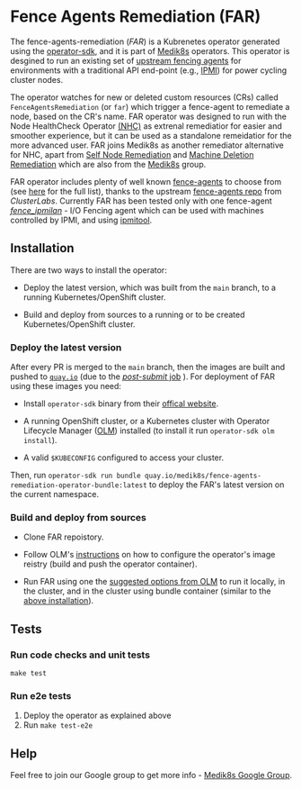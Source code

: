 # Fence Agents Remediation (FAR)

The fence-agents-remediation (*FAR*) is a Kubrenetes operator generated using the [operator-sdk](https://github.com/operator-framework/operator-sdk), and it is part of [Medik8s](https://github.com/medik8s) operators. This operator is desgined to run an existing set of [upstream fencing agents](https://github.com/ClusterLabs/fence-agents) for environments with a traditional API end-point (e.g., [IPMI](https://en.wikipedia.org/wiki/Intelligent_Platform_Management_Interface)) for power cycling cluster nodes.

The operator watches for new or deleted custom resources (CRs) called `FenceAgentsRemediation` (or `far`) which trigger a fence-agent to remediate a node, based on the CR's name.
FAR operator was designed to run with the Node HealthCheck Operator [(NHC)](https://github.com/medik8s/node-healthcheck-operator) as extrenal remediatior for easier and smoother experience, but it can be used as a standalone remeidatior for the more advanced user.
FAR joins Medik8s as another remediator alternative for NHC, apart from [Self Node Remediation](https://github.com/medik8s/self-node-remediation) and [Machine Deletion Remediation](https://github.com/medik8s/machine-deletion-remediation) which are also from the [Medik8s](https://www.medik8s.io/) group.

FAR operator includes plenty of well known [fence-agents](https://github.com/medik8s/fence-agents-remediation/blob/main/Dockerfile#L31) to choose from (see [here](https://github.com/ClusterLabs/fence-agents/tree/main/agents) for the full list), thanks to the upstream [fence-agents repo](https://github.com/ClusterLabs/fence-agents) from *ClusterLabs*.
Currently FAR has been tested only with one fence-agent [*fence_ipmilan*](https://www.mankier.com/8/fence_ipmilan) - I/O Fencing agent which can be used with machines controlled by IPMI, and using [ipmitool](<http://ipmitool.sf.net/>).

## Installation

There are two ways to install the operator:

* Deploy the latest version, which was built from the `main` branch, to a running Kubernetes/OpenShift cluster.
<!-- TODO: - Deploy the last release version from OperatorHub to a running Kubernetes cluster. -->
* Build and deploy from sources to a running or to be created Kubernetes/OpenShift cluster.

### Deploy the latest version

After every PR is merged to the `main` branch, then the images are built and pushed to [`quay.io`](quay.io/medik8s/fence-agents-remediation-operator-bundle) (due to the [*post-submit* job](https://github.com/medik8s/fence-agents-remediation/blob/main/.github/workflows/post-submit.yaml) ).
For deployment of FAR using these images you need:

* Install `operator-sdk` binary from their [offical website](https://sdk.operatorframework.io/docs/installation/#install-from-github-release).

* A running OpenShift cluster, or a Kubernetes cluster with Operator Lifecycle Manager ([OLM](https://olm.operatorframework.io/docs/)) installed (to install it run `operator-sdk olm install`).

* A valid `$KUBECONFIG` configured to access your cluster.
<!-- TODO: ATM it can't be installed on the default namespace -->
Then, run `operator-sdk run bundle quay.io/medik8s/fence-agents-remediation-operator-bundle:latest` to deploy the FAR's latest version on the current namespace.

### Build and deploy from sources

* Clone FAR repoistory.

* Follow OLM's [instructions](https://sdk.operatorframework.io/docs/building-operators/golang/tutorial/#configure-the-operators-image-registry) on how to configure the operator's image reistry (build and push the operator container).
* Run FAR using one the [suggested options from OLM](https://sdk.operatorframework.io/docs/building-operators/golang/tutorial/#run-the-operator) to run it locally, in the cluster, and in the cluster using bundle container (similar to the [above installation](#deploy-the-latest-version)).

## Tests

### Run code checks and unit tests

`make test`

### Run e2e tests

1. Deploy the operator as explained above
2. Run `make test-e2e`

## Help

Feel free to join our Google group to get more info - [Medik8s Google Group](https://groups.google.com/g/medik8s).
